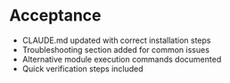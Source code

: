 # Acceptance
- CLAUDE.md updated with correct installation steps
- Troubleshooting section added for common issues
- Alternative module execution commands documented
- Quick verification steps included

